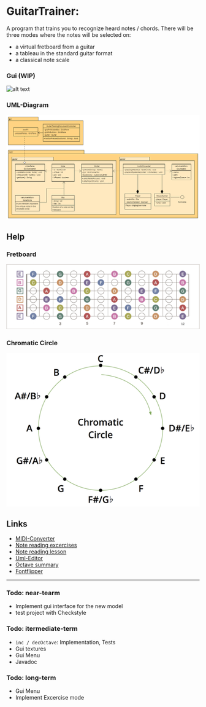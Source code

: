 # GuitarTrainer: 
A program that trains you to recognize heard notes / chords. There will be three modes where the notes will be selected on:
- a virtual fretboard from a guitar
- a tableau in the standard guitar format
- a classical note scale

### Gui (WIP)
![alt text](https://github.com/derMacon/GuitarTrainer/blob/master/otherDocs/screenshots/schreenshot1403.png)

### UML-Diagram
![alt text](https://github.com/derMacon/GuitarTrainer/blob/master/otherDocs/diagrams/GuitarTrainerUML.png)


## Help
### Fretboard 
![alt text](https://github.com/derMacon/GuitarTrainer/blob/master/otherDocs/diagrams/fretboard-diagram.jpg)

### Chromatic Circle
<img src="https://github.com/derMacon/GuitarTrainer/blob/master/otherDocs/diagrams/chromatic-circle.png" width="600">

## Links
- [MIDI-Converter](https://www.zamzar.com/)
- [Note reading excercises](https://www.bonedo.de/artikel/einzelansicht/noten-lesen-lernen-fuer-gitarristen-1-das-notensystem-grundlagen-und-leersaitenspiel.html)
- [Note reading lesson](https://www.youtube.com/watch?v=8Mj6305Rr2w&t=418s)
- [Uml-Editor](http://www.umlet.com/umletino/umletino.html)
- [Octave summary](http://www.musikkunde.info/notenlehre/oktavraeume)
- [Fontflipper](https://fontflipper.com/flip-or-flop)

---

### Todo: near-tearm
- Implement gui interface for the new model
- test project with Checkstyle

### Todo: itermediate-term
- `inc / decOctave`: Implementation, Tests 
- Gui textures
- Gui Menu
- Javadoc

### Todo: long-term
- Gui Menu
- Implement Excercise mode
